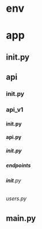 # env
# app
## __init__.py
## api
### __init__.py
### api_v1
#### __init__.py
#### api.py
##### __init__.py
##### endpoints
###### __init__.py
###### users.py
## main.py